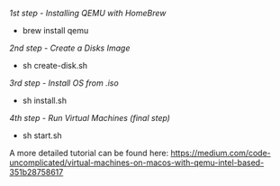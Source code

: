 *1st step - Installing QEMU with HomeBrew*
  - brew install qemu

*2nd step - Create a Disks Image*
  - sh create-disk.sh

*3rd step - Install OS from .iso*
  - sh install.sh

*4th step - Run Virtual Machines (final step)*
  - sh start.sh


A more detailed tutorial can be found here: https://medium.com/code-uncomplicated/virtual-machines-on-macos-with-qemu-intel-based-351b28758617
